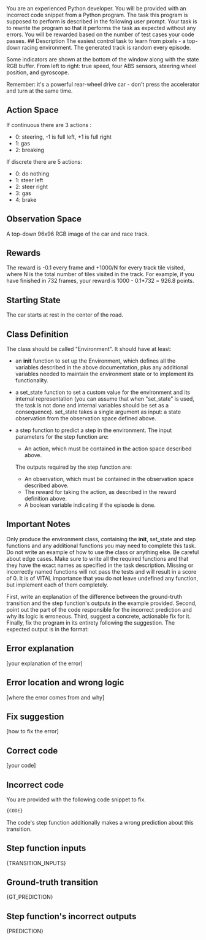 <system>
You are an experienced Python developer. You will be provided with an incorrect code snippet from a Python program. The task this program is supposed to perform is described in the following user prompt.
Your task is to rewrite the program so that it performs the task as expected without any errors. You will be rewarded based on the number of test cases your code passes.
</system>

<user>
## Description
The easiest control task to learn from pixels - a top-down
racing environment. The generated track is random every episode.

Some indicators are shown at the bottom of the window along with the
state RGB buffer. From left to right: true speed, four ABS sensors,
steering wheel position, and gyroscope.

Remember: it's a powerful rear-wheel drive car - don't press the accelerator
and turn at the same time.

## Action Space
If continuous there are 3 actions :
- 0: steering, -1 is full left, +1 is full right
- 1: gas
- 2: breaking

If discrete there are 5 actions:
- 0: do nothing
- 1: steer left
- 2: steer right
- 3: gas
- 4: brake

## Observation Space

A top-down 96x96 RGB image of the car and race track.

## Rewards
The reward is -0.1 every frame and +1000/N for every track tile visited,
where N is the total number of tiles visited in the track. For example,
if you have finished in 732 frames, your reward is
1000 - 0.1*732 = 926.8 points.

## Starting State
The car starts at rest in the center of the road.

## Class Definition
The class should be called "Environment". It should have at least:

- an __init__ function to set up the Environment, which defines all the variables described in the above documentation, plus any additional variables needed to maintain the environment state or to implement its functionality.
- a set_state function to set a custom value for the environment and its internal representation (you can assume that when "set_state" is used, the task is not done and internal variables should be set as a consequence). set_state takes a single argument as input: a state observation from the observation space defined above.
- a step function to predict a step in the environment. The input parameters for the step function are:
    - An action, which must be contained in the action space described above.
  
    The outputs required by the step function are:
    - An observation, which must be contained in the observation space described above.
    - The reward for taking the action, as described in the reward definition above.
    - A boolean variable indicating if the episode is done.

## Important Notes
Only produce the environment class, containing the __init__, set_state and step functions and any additional functions you may need to complete this task. Do not write an example of how to use the class or anything else.
Be careful about edge cases.
Make sure to write all the required functions and that they have the exact names as specified in the task description. Missing or incorrectly named functions will not pass the tests and will result in a score of 0.
It is of VITAL importance that you do not leave undefined any function, but implement each of them completely.

First, write an explanation of the difference between the ground-truth transition and the step function's outputs in the example provided.
Second, point out the part of the code responsible for the incorrect prediction and why its logic is erroneous.
Third, suggest a concrete, actionable fix for it. 
Finally, fix the program in its entirety following the suggestion. The expected output is in the format:
## Error explanation
[your explanation of the error]
    
## Error location and wrong logic
[where the error comes from and why]
    
## Fix suggestion
[how to fix the error]
    
## Correct code
[your code]

## Incorrect code
You are provided with the following code snippet to fix.
```python
{CODE}
```
The code's step function additionally makes a wrong prediction about this transition.
## Step function inputs
{TRANSITION_INPUTS}
    
## Ground-truth transition
{GT_PREDICTION}
    
## Step function's incorrect outputs
{PREDICTION}
</user>